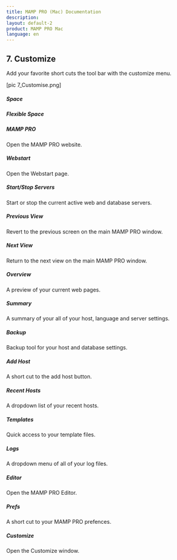```yaml
---
title: MAMP PRO (Mac) Documentation
description: 
layout: default-2
product: MAMP PRO Mac
language: en
---
```


## 7. Customize

Add your favorite short cuts the tool bar with the customize menu.

[pic 7_Customise.png]

##### Space

##### Flexible Space

##### MAMP PRO
Open the MAMP PRO website.

##### Webstart
Open the Webstart page.

##### Start/Stop Servers
Start or stop the current active web and database servers.

##### Previous View
Revert to the previous screen on the main MAMP PRO window.

##### Next View
Return to the next view on the main MAMP PRO window.

##### Overview
A preview of your current web pages.

##### Summary
A summary of your all of your host, language and server settings.

##### Backup
Backup tool for your host and database settings.

##### Add Host
A short cut to the add host button.

##### Recent Hosts
A dropdown list of your recent hosts.

##### Templates
Quick access to your template files.

##### Logs
A dropdown menu of all of your log files.

##### Editor
Open the MAMP PRO Editor.

##### Prefs
A short cut to your MAMP PRO prefences.

##### Customize
Open the Customize window.


